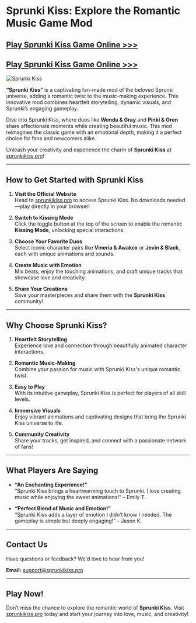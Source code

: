 # Sprunki Kiss: Explore the Romantic Music Game Mod  

## [Play Sprunki Kiss Game Online >>>](https://sprunkikiss.pro/)  

## [Play Sprunki Kiss Game Online >>>](https://sprunkikiss.pro/)  

![Sprunki Kiss](https://sprunkikiss.pro/sprunkikiss.jpg)  

**“Sprunki Kiss”** is a captivating fan-made mod of the beloved Sprunki universe, adding a romantic twist to the music-making experience. This innovative mod combines heartfelt storytelling, dynamic visuals, and Sprunki’s engaging gameplay.  

Dive into Sprunki Kiss, where duos like **Wenda & Gray** and **Pinki & Oren** share affectionate moments while creating beautiful music. This mod reimagines the classic game with an emotional depth, making it a perfect choice for fans and newcomers alike.  

Unleash your creativity and experience the charm of **Sprunki Kiss** at [sprunkikiss.pro](https://sprunkikiss.pro/)!  

---

## **How to Get Started with Sprunki Kiss**  

1. **Visit the Official Website**  
   Head to [sprunkikiss.pro](https://sprunkikiss.pro) to access Sprunki Kiss. No downloads needed—play directly in your browser!  

2. **Switch to Kissing Mode**  
   Click the toggle button at the top of the screen to enable the romantic **Kissing Mode**, unlocking special interactions.  

3. **Choose Your Favorite Duos**  
   Select iconic character pairs like **Vineria & Awakcx** or **Jevin & Black**, each with unique animations and sounds.  

4. **Create Music with Emotion**  
   Mix beats, enjoy the touching animations, and craft unique tracks that showcase love and creativity.  

5. **Share Your Creations**  
   Save your masterpieces and share them with the **Sprunki Kiss** community!  

---

## **Why Choose Sprunki Kiss?**  

1. **Heartfelt Storytelling**  
   Experience love and connection through beautifully animated character interactions.  

2. **Romantic Music-Making**  
   Combine your passion for music with Sprunki Kiss's unique romantic twist.  

3. **Easy to Play**  
   With its intuitive gameplay, Sprunki Kiss is perfect for players of all skill levels.  

4. **Immersive Visuals**  
   Enjoy vibrant animations and captivating designs that bring the Sprunki Kiss universe to life.  

5. **Community Creativity**  
   Share your tracks, get inspired, and connect with a passionate network of fans!  

---

## **What Players Are Saying**  

- **“An Enchanting Experience!”**  
  “Sprunki Kiss brings a heartwarming touch to Sprunki. I love creating music while enjoying the sweet animations!” – Emily T.  

- **“Perfect Blend of Music and Emotion!”**  
  “Sprunki Kiss adds a layer of emotion I didn’t know I needed. The gameplay is simple but deeply engaging!” – Jason K.  

---

## **Contact Us**  

Have questions or feedback? We'd love to hear from you!  

**Email:** [support@sprunkikiss.pro](mailto:support@sprunkikiss.pro)  

---

## **Play Now!**  
Don’t miss the chance to explore the romantic world of **Sprunki Kiss**. Visit [sprunkikiss.pro](https://sprunkikiss.pro) today and start your journey into love, music, and creativity!  
